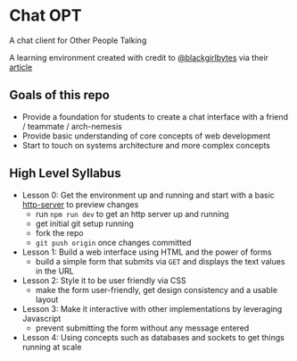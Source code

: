# Chat OPT
A chat client for Other People Talking

A learning environment created with credit to [@blackgirlbytes](https://github.com/blackgirlbytes) via their [article](https://dev.to/github/how-to-run-a-frontend-workshop-in-codespaces-2ede)

## Goals of this repo

- Provide a foundation for students to create a chat interface with a friend / teammate / arch-nemesis
- Provide basic understanding of core concepts of web development
- Start to touch on systems architecture and more complex concepts

## High Level Syllabus 

- Lesson 0: Get the environment up and running and start with a basic [http-server](https://www.npmjs.com/package/http-server) to preview changes 
  - run `npm run dev` to get an http server up and running
  - get initial git setup running
  - fork the repo
  - `git push origin` once changes committed
- Lesson 1: Build a web interface using HTML and the power of forms 
  - build a simple form that submits via `GET` and displays the text values in the URL
- Lesson 2: Style it to be user friendly via CSS
  - make the form user-friendly, get design consistency and a usable layout 
- Lesson 3: Make it interactive with other implementations by leveraging Javascript
  - prevent submitting the form without any message entered
- Lesson 4: Using concepts such as databases and sockets to get things running at scale


